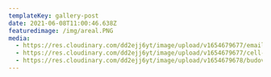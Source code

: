 ```yaml
---
templateKey: gallery-post
date: 2021-06-08T11:00:46.638Z
featuredimage: /img/areal.PNG
media:
  - https://res.cloudinary.com/dd2ejj6yt/image/upload/v1654679677/email_hjbtfm.svg
  - https://res.cloudinary.com/dd2ejj6yt/image/upload/v1654679677/cell-phone_jgvsrp.svg
  - https://res.cloudinary.com/dd2ejj6yt/image/upload/v1654679678/budova_oqtiba.jpg
---
```


